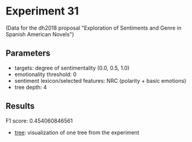 Experiment 31
==============================================
(Data for the dh2018 proposal "Exploration of Sentiments and Genre in Spanish American Novels")

## Parameters

* targets: degree of sentimentality (0.0, 0.5, 1.0)
* emotionality threshold: 0
* sentiment lexicon/selected features: NRC (polarity + basic emotions)
* tree depth: 4

## Results

F1 score: 0.454060846561
* [tree](tree): visualization of one tree from the experiment